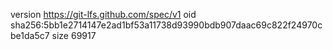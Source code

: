 version https://git-lfs.github.com/spec/v1
oid sha256:5bb1e2714147e2ad1bf53a11738d93990bdb907daac69c822f24970cbe1da5c7
size 69917
